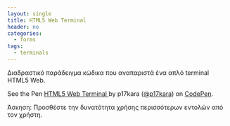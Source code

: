 ```yaml
---
layout: single
title: HTML5 Web Terminal
header: no
categories:
  - forms
tags:
  - terminals
---
```


Διαδραστικό παράδειγμα κώδικα που αναπαριστά ένα απλό terminal HTML5 Web.

<p data-height="360" data-theme-id="17516" data-slug-hash="OyJzZw" data-default-tab="result" data-user="p17kara" class='codepen'>
  See the Pen <a href='https://codepen.io/p17kara/pen/WNQByBE'> 
  HTML5 Web Terminal </a> by p17kara (<a href="https://codepen.io/p17kara">@p17kara</a>)
  on <a href='http://codepen.io'>CodePen</a>.</span>
</p>
<script async src="//assets.codepen.io/assets/embed/ei.js"></script>

Άσκηση: Προσθέστε την δυνατότητα χρήσης περισσότερων εντολών από τον χρήστη.
